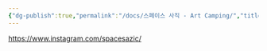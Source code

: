 ```yaml
---
{"dg-publish":true,"permalink":"/docs/스페이스 사직 - Art Camping/","title":"스페이스 사직 - Art Camping"}
---
```


https://www.instagram.com/spacesazic/
